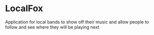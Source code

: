 # LocalFox
Application for local bands to show off their music and allow people to follow and see where they will be playing next
